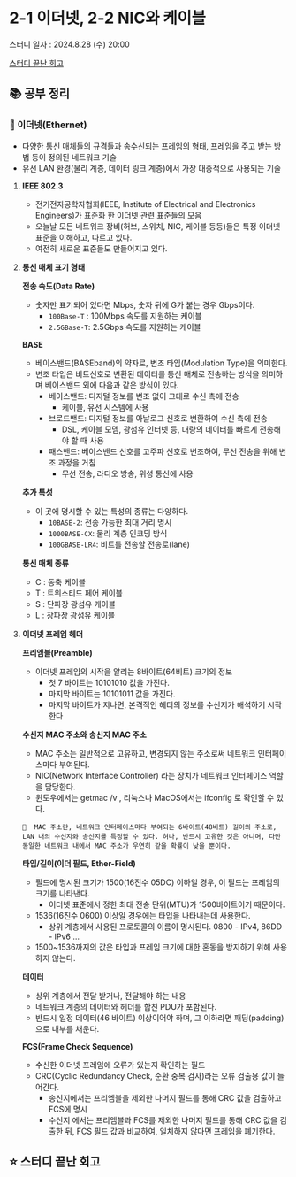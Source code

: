 # 2-1 이더넷, 2-2 NIC와 케이블

스터디 일자 : 2024.8.28 (수) 20:00

[스터디 끝난 회고](#-스터디-끝난-회고)

## 📚 공부 정리

### 📌 이더넷(Ethernet)

- 다양한 통신 매체들의 규격들과 송수신되는 프레임의 형태, 프레임을 주고 받는 방법 등이 정의된 네트워크 기술
- 유선 LAN 환경(물리 계층, 데이터 링크 계층)에서 가장 대중적으로 사용되는 기술

1. **IEEE 802.3**
    - 전기전자공학자협회(IEEE, Institute of Electrical and Electronics Engineers)가 표준화 한 이더넷 관련 표준들의 모음
    - 오늘날 모든 네트워크 장비(허브, 스위치, NIC, 케이블 등등)들은 특정 이더넷 표준을 이해하고, 따르고 있다.
    - 여전히 새로운 표준들도 만들어지고 있다.

2. **통신 매체 표기 형태**
   
   **전송 속도(Data Rate)**

    - 숫자만 표기되어 있다면 Mbps, 숫자 뒤에 G가 붙는 경우 Gbps이다.
        - `100Base-T` : 100Mbps 속도를 지원하는 케이블
      - `2.5GBase-T`: 2.5Gbps 속도를 지원하는 케이블

   **BASE**

    - 베이스밴드(BASEband)의 약자로, 변조 타입(Modulation Type)을 의미한다.
    - 변조 타입은 비트신호로 변환된 데이터를 통신 매체로 전송하는 방식을 의미하며 베이스밴드 외에 다음과 같은 방식이 있다.
        - 베이스밴드: 디지털 정보를 변조 없이 그대로 수신 측에 전송
            - 케이블, 유선 시스템에 사용
        - 브로드밴드: 디지털 정보를 아날로그 신호로 변환하여 수신 측에 전송
            - DSL, 케이블 모뎀, 광섬유 인터넷 등, 대량의 데이터를 빠르게 전송해야 할 때 사용
        - 패스밴드: 베이스밴드 신호를 고주파 신호로 변조하여, 무선 전송을 위해 변조 과정을 거침
            - 무선 전송, 라디오 방송, 위성 통신에 사용

    **추가 특성**

    - 이 곳에 명시할 수 있는 특성의 종류는 다양하다.
        - `10BASE-2`: 전송 가능한 최대 거리 명시
        - `1000BASE-CX`: 물리 계층 인코딩 방식
        - `100GBASE-LR4`: 비트를 전송할 전송로(lane) 

    **통신 매체 종류**
    - C : 동축 케이블
    - T	: 트위스티드 페어 케이블
    - S : 단파장 광섬유 케이블
    - L : 장파장 광섬유 케이블

3. **이더넷 프레임 헤더**

    **프리앰블(Preamble)**

    - 이더넷 프레임의 시작을 알리는 8바이트(64비트) 크기의 정보
        - 첫 7 바이트는 10101010 값을 가진다.
        - 마지막 바이트는 10101011 값을 가진다.
        - 마지막 바이트가 지나면, 본격적인 헤더의 정보를 수신지가 해석하기 시작한다

    **수신지 MAC 주소와 송신지 MAC 주소**
    - MAC 주소는 일반적으로 고유하고, 변경되지 않는 주소로써 네트워크 인터페이스마다 부여된다.
    - NIC(Network Interface Controller) 라는 장치가 네트워크 인터페이스 역할을 담당한다.
    - 윈도우에서는 getmac /v , 리눅스나 MacOS에서는 ifconfig 로 확인할 수 있다.
  
    ```
    📌  MAC 주소란, 네트워크 인터페이스마다 부여되는 6바이트(48비트) 길이의 주소로, LAN 내의 수신지와 송신지를 특정할 수 있다. 허나, 반드시 고유한 것은 아니며, 다만 동일한 네트워크 내에서 MAC 주소가 우연히 같을 확률이 낮을 뿐이다.
    ```

    **타입/길이(이더 필드, Ether-Field)**
   - 필드에 명시된 크기가 1500(16진수 05DC) 이하일 경우, 이 필드는 프레임의 크기를 나타낸다.
       -  이더넷 표준에서 정한 최대 전송 단위(MTU)가 1500바이트이기 때문이다.
    - 1536(16진수 0600) 이상일 경우에는 타입을 나타내는데 사용한다.
        - 상위 계층에서 사용된 프로토콜의 이름이 명시된다. 0800 - IPv4, 86DD - IPv6 …
    - 1500~1536까지의 값은 타입과 프레임 크기에 대한 혼동을 방지하기 위해 사용하지 않는다.

    **데이터**
    - 상위 계층에서 전달 받거나, 전달해야 하는 내용
    - 네트워크 계층의 데이터와 헤더를 합친 PDU가 포함된다.
    - 반드시 일정 데이터(46 바이트) 이상이어야 하며, 그 이하라면 패딩(padding)으로 내부를 채운다.
  
    **FCS(Frame Check Sequence)**
    - 수신한 이더넷 프레임에 오류가 있는지 확인하는 필드
    - CRC(Cyclic Redundancy Check, 순환 중복 검사)라는 오류 검출용 값이 들어간다.
        - 송신지에서는 프리엠블을 제외한 나머지 필드를 통해 CRC 값을 검출하고 FCS에 명시
        - 수신지 에서는 프리앰블과 FCS를 제외한 나머지 필드를 통해 CRC 값을 검출한 뒤, FCS 필드 값과 비교하여, 일치하지 않다면 프레임을 폐기한다.

## ⭐ 스터디 끝난 회고


